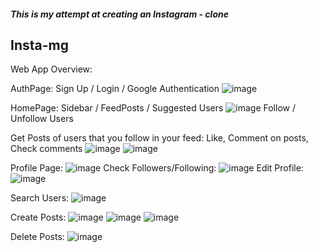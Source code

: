 ##### This is my attempt at creating an Instagram - clone
## Insta-mg



Web App Overview:

AuthPage: Sign Up / Login / Google Authentication
![image](https://github.com/MVARUNREDDY8203/insta_mg/assets/94187286/a9bbd11e-a082-42c5-89dd-275fa24faf46)

HomePage: Sidebar / FeedPosts / Suggested Users
![image](https://github.com/MVARUNREDDY8203/insta_mg/assets/94187286/cf2339fc-4a5c-429c-8946-ce1f3d5fa48e)
Follow / Unfollow Users

Get Posts of users that you follow in your feed:
Like, Comment on posts, Check comments
![image](https://github.com/MVARUNREDDY8203/insta_mg/assets/94187286/1b26a4e8-2352-4132-9453-fb9ef69e7bc4)
![image](https://github.com/MVARUNREDDY8203/insta_mg/assets/94187286/3a1b49bd-31fd-4b87-8787-cebdae6eaf21)


Profile Page:
![image](https://github.com/MVARUNREDDY8203/insta_mg/assets/94187286/c714ff2a-6022-4aee-bafd-09713f544e55)
Check Followers/Following:
![image](https://github.com/MVARUNREDDY8203/insta_mg/assets/94187286/b3214008-1f27-4148-9803-774f46e9e9e5)
Edit Profile:
![image](https://github.com/MVARUNREDDY8203/insta_mg/assets/94187286/1d05defb-6b3c-467b-b792-30c1c86b13b1)

Search Users:
![image](https://github.com/MVARUNREDDY8203/insta_mg/assets/94187286/672267b9-f248-4fac-801b-607df0973f11)

Create Posts:
![image](https://github.com/MVARUNREDDY8203/insta_mg/assets/94187286/7a165f01-d23f-4088-8685-8b3c821a4973)
![image](https://github.com/MVARUNREDDY8203/insta_mg/assets/94187286/3506bac9-5674-4b4d-8ea4-7f7ebe3eaf74)
![image](https://github.com/MVARUNREDDY8203/insta_mg/assets/94187286/5ef055c8-9d41-426b-8cca-ddad6900602f)

Delete Posts:
![image](https://github.com/MVARUNREDDY8203/insta_mg/assets/94187286/ecbd0ca6-7531-4a3f-a9ba-4dfffcdf58af)

